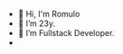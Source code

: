 - 👋 Hi, I'm Romulo
- 👀 I’m 23y.  
- 🌱 I’m Fullstack Developer.
- 


<!---
itsRomulo/itsRomulo is a ✨ special ✨ repository because its `README.md` (this file) appears on your GitHub profile.
You can click the Preview link to take a look at your changes.
--->
